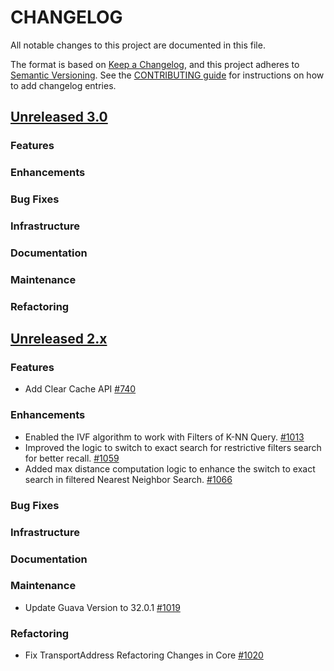 # CHANGELOG
All notable changes to this project are documented in this file.

The format is based on [Keep a Changelog](https://keepachangelog.com/en/1.0.0/), and this project adheres to [Semantic Versioning](https://semver.org/spec/v2.0.0.html). See the [CONTRIBUTING guide](./CONTRIBUTING.md#Changelog) for instructions on how to add changelog entries.

## [Unreleased 3.0](https://github.com/opensearch-project/k-NN/compare/2.x...HEAD)
### Features
### Enhancements
### Bug Fixes
### Infrastructure
### Documentation
### Maintenance
### Refactoring

## [Unreleased 2.x](https://github.com/opensearch-project/k-NN/compare/2.9...2.x)
### Features
* Add Clear Cache API [#740](https://github.com/opensearch-project/k-NN/pull/740)
### Enhancements
* Enabled the IVF algorithm to work with Filters of K-NN Query. [#1013](https://github.com/opensearch-project/k-NN/pull/1013)
* Improved the logic to switch to exact search for restrictive filters search for better recall. [#1059](https://github.com/opensearch-project/k-NN/pull/1059)
* Added max distance computation logic to enhance the switch to exact search in filtered Nearest Neighbor Search. [#1066](https://github.com/opensearch-project/k-NN/pull/1066)
### Bug Fixes
### Infrastructure
### Documentation
### Maintenance
* Update Guava Version to 32.0.1 [#1019](https://github.com/opensearch-project/k-NN/pull/1019)
### Refactoring
* Fix TransportAddress Refactoring Changes in Core [#1020](https://github.com/opensearch-project/k-NN/pull/1020)
